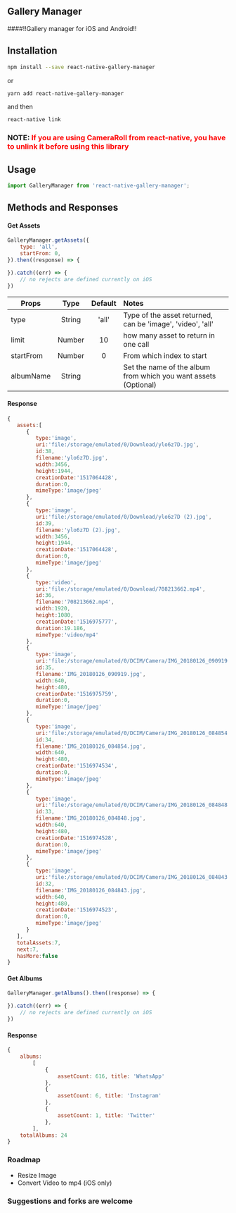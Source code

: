 ## Gallery Manager

####‼️Gallery manager for iOS and Android‼️

## Installation

```bash
npm install --save react-native-gallery-manager
```

or

```bash
yarn add react-native-gallery-manager
```

and then

```bash
react-native link
```

### NOTE: <span style="color:red">If you are using CameraRoll from react-native, you have to unlink it before using this library</span>

## Usage

```javascript
import GalleryManager from 'react-native-gallery-manager';
```

## Methods and Responses

#### Get Assets
```javascript
GalleryManager.getAssets({
    type: 'all',             
    startFrom: 0,
}).then((response) => {

}).catch((err) => {
    // no rejects are defined currently on iOS
})
```

| Props        	| Type          	| Default | Notes  |
| ------------- 	|:-------------:	| :------:|:-----|
| type      		| String 			| 'all'|Type of the asset returned, can be 'image', 'video', 'all' |
| limit      		| Number 	     	| 10|how many asset to return in one call |
| startFrom 		| Number      	| 0|From which index to start |
| albumName 		| String      	| | Set the name of the album from which you want assets (Optional) |

#### Response

```javascript
{
   assets:[
      {
         type:'image',
         uri:'file:/storage/emulated/0/Download/ylo6z7D.jpg',
         id:38,
         filename:'ylo6z7D.jpg',
         width:3456,
         height:1944,
         creationDate:'1517064428',
         duration:0,
         mimeType:'image/jpeg'
      },
      {
         type:'image',
         uri:'file:/storage/emulated/0/Download/ylo6z7D (2).jpg',
         id:39,
         filename:'ylo6z7D (2).jpg',
         width:3456,
         height:1944,
         creationDate:'1517064428',
         duration:0,
         mimeType:'image/jpeg'
      },
      {
         type:'video',
         uri:'file:/storage/emulated/0/Download/708213662.mp4',
         id:36,
         filename:'708213662.mp4',
         width:1920,
         height:1080,
         creationDate:'1516975777',
         duration:19.186,
         mimeType:'video/mp4'
      },
      {
         type:'image',
         uri:'file:/storage/emulated/0/DCIM/Camera/IMG_20180126_090919.jpg',
         id:35,
         filename:'IMG_20180126_090919.jpg',
         width:640,
         height:480,
         creationDate:'1516975759',
         duration:0,
         mimeType:'image/jpeg'
      },
      {
         type:'image',
         uri:'file:/storage/emulated/0/DCIM/Camera/IMG_20180126_084854.jpg',
         id:34,
         filename:'IMG_20180126_084854.jpg',
         width:640,
         height:480,
         creationDate:'1516974534',
         duration:0,
         mimeType:'image/jpeg'
      },
      {
         type:'image',
         uri:'file:/storage/emulated/0/DCIM/Camera/IMG_20180126_084848.jpg',
         id:33,
         filename:'IMG_20180126_084848.jpg',
         width:640,
         height:480,
         creationDate:'1516974528',
         duration:0,
         mimeType:'image/jpeg'
      },
      {
         type:'image',
         uri:'file:/storage/emulated/0/DCIM/Camera/IMG_20180126_084843.jpg',
         id:32,
         filename:'IMG_20180126_084843.jpg',
         width:640,
         height:480,
         creationDate:'1516974523',
         duration:0,
         mimeType:'image/jpeg'
      }
   ],
   totalAssets:7,
   next:7,
   hasMore:false
}
```

#### Get Albums
```javascript
GalleryManager.getAlbums().then((response) => {

}).catch((err) => {
    // no rejects are defined currently on iOS
})
```

#### Response

```javascript
{ 
    albums: 
        [ 
            { 
            	assetCount: 616, title: 'WhatsApp' 
            },
            { 
            	assetCount: 6, title: 'Instagram' 
            },
            { 
            	assetCount: 1, title: 'Twitter' 
            },
        ],
    totalAlbums: 24 
}
```


### Roadmap
* Resize Image
* Convert Video to mp4 (iOS only)


### Suggestions and forks are welcome





